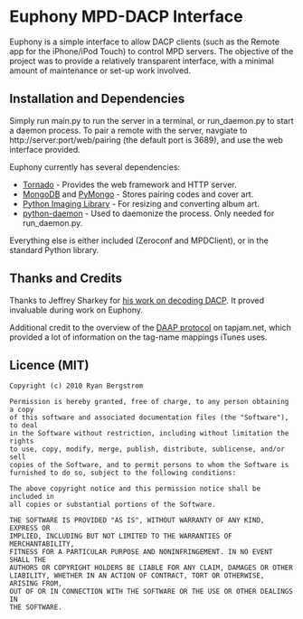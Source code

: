 Euphony MPD-DACP Interface
==========================

Euphony is a simple interface to allow DACP clients (such as the Remote app
for the iPhone/iPod Touch) to control MPD servers. The objective of the
project was to provide a relatively transparent interface, with a minimal
amount of maintenance or set-up work involved.

Installation and Dependencies
-----------------------------

Simply run main.py to run the server in a terminal, or run_daemon.py to
start a daemon process. To pair a remote with the server, navgiate to
http://server:port/web/pairing (the default port is 3689), and use the
web interface provided.

Euphony currently has several dependencies:

* [Tornado][tornado] - Provides the web framework and HTTP server.
* [MongoDB][mongodb] and [PyMongo][pymongo] - Stores pairing codes and cover art.
* [Python Imaging Library][pil] - For resizing and converting album art.
* [python-daemon][pydaemon] - Used to daemonize the process. Only needed for run_daemon.py.

Everything else is either included (Zeroconf and MPDClient), or in the standard
Python library.

  [tornado]: http://www.tornadoweb.org/
  [mongodb]: http://www.mongodb.org/
  [pymongo]: http://pypi.python.org/pypi/pymongo/
  [pil]: http://www.pythonware.com/products/pil/
  [pydaemon]: http://pypi.python.org/pypi/python-daemon/

Thanks and Credits
------------------

Thanks to Jeffrey Sharkey for [his work on decoding DACP][sharkey]. It proved
invaluable during work on Euphony.

Additional credit to the overview of the [DAAP protocol][tapjam] on tapjam.net,
which provided a lot of information on the tag-name mappings iTunes uses.

  [sharkey]: http://dacp.jsharkey.org/
  [tapjam]: http://www.tapjam.net/daap/

Licence (MIT)
-------------

    Copyright (c) 2010 Ryan Bergstrom

    Permission is hereby granted, free of charge, to any person obtaining a copy
    of this software and associated documentation files (the "Software"), to deal
    in the Software without restriction, including without limitation the rights
    to use, copy, modify, merge, publish, distribute, sublicense, and/or sell
    copies of the Software, and to permit persons to whom the Software is
    furnished to do so, subject to the following conditions:

    The above copyright notice and this permission notice shall be included in
    all copies or substantial portions of the Software.

    THE SOFTWARE IS PROVIDED "AS IS", WITHOUT WARRANTY OF ANY KIND, EXPRESS OR
    IMPLIED, INCLUDING BUT NOT LIMITED TO THE WARRANTIES OF MERCHANTABILITY,
    FITNESS FOR A PARTICULAR PURPOSE AND NONINFRINGEMENT. IN NO EVENT SHALL THE
    AUTHORS OR COPYRIGHT HOLDERS BE LIABLE FOR ANY CLAIM, DAMAGES OR OTHER
    LIABILITY, WHETHER IN AN ACTION OF CONTRACT, TORT OR OTHERWISE, ARISING FROM,
    OUT OF OR IN CONNECTION WITH THE SOFTWARE OR THE USE OR OTHER DEALINGS IN
    THE SOFTWARE.
